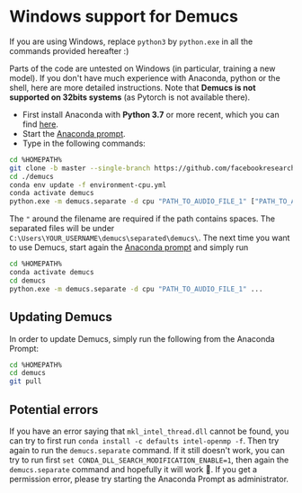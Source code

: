 # Windows support for Demucs

If you are using Windows, replace `python3` by `python.exe` in all the commands provided hereafter :)

Parts of the code are untested on Windows (in particular, training a new model). If you don't have much experience with Anaconda, python or the shell, here are more detailed instructions. Note that **Demucs is not supported on 32bits systems** (as Pytorch is not available there).

- First install Anaconda with **Python 3.7** or more recent, which you can find [here][install].
- Start the [Anaconda prompt][prompt].
- Type in the following commands:

```bash
cd %HOMEPATH%
git clone -b master --single-branch https://github.com/facebookresearch/demucs ./demucs
cd ./demucs
conda env update -f environment-cpu.yml
conda activate demucs
python.exe -m demucs.separate -d cpu "PATH_TO_AUDIO_FILE_1" ["PATH_TO_AUDIO_FILE_2" ...]
```

The `"` around the filename are required if the path contains spaces.
The separated files will be under `C:\Users\YOUR_USERNAME\demucs\separated\demucs\`. The next time you want to use Demucs, start again the [Anaconda prompt][prompt] and simply run
```bash
cd %HOMEPATH%
conda activate demucs
cd demucs
python.exe -m demucs.separate -d cpu "PATH_TO_AUDIO_FILE_1" ...
```

## Updating Demucs

In order to update Demucs, simply run the following from the Anaconda Prompt:
```bash
cd %HOMEPATH%
cd demucs
git pull
```

## Potential errors

If you have an error saying that `mkl_intel_thread.dll` cannot be found, you can try to first run
`conda install -c defaults intel-openmp -f`. Then try again to run the `demucs.separate` command. If it still doesn't work, you can try to run first `set CONDA_DLL_SEARCH_MODIFICATION_ENABLE=1`, then again the `demucs.separate` command and hopefully it will work 🙏.
If you get a permission error, please try starting the Anaconda Prompt as administrator.


[install]: https://www.anaconda.com/distribution/#windows
[prompt]: https://docs.anaconda.com/anaconda/user-guide/getting-started/#open-prompt-win

